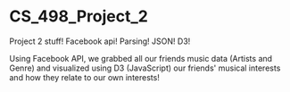 CS_498_Project_2
================

Project 2 stuff! Facebook api! Parsing! JSON! D3!

Using Facebook API, we grabbed all our friends music data (Artists and Genre) and visualized using D3 (JavaScript)
our friends' musical interests and how they relate to our own interests!
